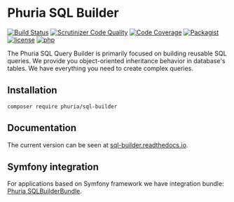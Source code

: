 # Phuria SQL Builder 
[![Build Status](https://img.shields.io/scrutinizer/build/g/phuria/sql-builder.svg?maxAge=3600)](https://scrutinizer-ci.com/g/phuria/sql-builder/build-status/master)
[![Scrutinizer Code Quality](https://img.shields.io/scrutinizer/g/phuria/sql-builder.svg?maxAge=3600)](https://scrutinizer-ci.com/g/phuria/sql-builder/?branch=master)
[![Code Coverage](https://img.shields.io/scrutinizer/coverage/g/phuria/sql-builder.svg?maxAge=3600)](https://scrutinizer-ci.com/g/phuria/sql-builder/?branch=master)
[![Packagist](https://img.shields.io/packagist/v/phuria/sql-builder.svg?maxAge=3600)](https://packagist.org/packages/phuria/sql-builder)
[![license](https://img.shields.io/github/license/phuria/sql-builder.svg?maxAge=2592000?style=flat-square)]()
[![php](https://img.shields.io/badge/PHP-5.6-blue.svg?maxAge=2592000)]()

The Phuria SQL Query Builder is primarily focused on
building reusable SQL queries. We provide you object-oriented 
inheritance behavior in database's tables. 
We have everything you need to create complex queries.


## Installation 

```
composer require phuria/sql-builder
```

## Documentation

The current version can be seen at 
[sql-builder.readthedocs.io](http://sql-builder.readthedocs.io/en/latest/).

## Symfony integration

For applications based on Symfony framework we have integration bundle:
[Phuria SQLBuilderBundle](https://github.com/phuria/SQLBuilderBundle).